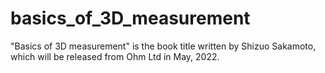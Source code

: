 # basics_of_3D_measurement

"Basics of 3D measurement" is the book title written by Shizuo Sakamoto, which will be released from Ohm Ltd in May, 2022.

